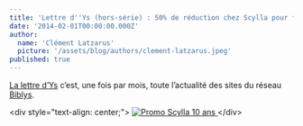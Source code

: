 ```yaml
---
title: 'Lettre d''Ys (hors-série) : 50% de réduction chez Scylla pour fêter ses 10 ans'
date: '2014-02-01T00:00:00.000Z'
author:
  name: 'Clément Latzarus'
  picture: '/assets/blog/authors/clement-latzarus.jpeg'
published: true
---
```


 [La lettre d’Ys](http://www.biblys.fr/blog/lettres-ys) c’est, une fois par mois, toute l’actualité des sites du réseau [Biblys](http://www.biblys.fr/).

&lt;div style=&quot;text-align: center;&quot;&gt; [![Promo Scylla 10 ans](http://www.biblys.fr/biblys/media/newsletters/promo-scylla-10-ans.jpg) ](http://www.scylla.fr/pages/promo)&lt;/div&gt;
